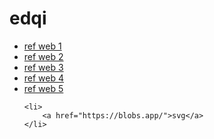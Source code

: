 # edqi
<ul>
    <li>
        <a href="http://preview.themeforest.net/item/atena-college-university-and-campus-template/full_screen_preview/13090694?_ga=2.237159488.1949033100.1637125469-719680716.1604380046">ref web 1</a>
    </li>
    <li>
        <a href="http://preview.themeforest.net/item/edumart-education-template/full_screen_preview/20060053?_ga=2.236610625.1949033100.1637125469-719680716.1604380046">ref web 2</a>
    </li>
    <li>
        <a href="http://preview.themeforest.net/item/education-college-education-master/full_screen_preview/21215976?_ga=2.42492133.1949033100.1637125469-719680716.1604380046">ref web 3</a>
    </li>
    <li>
        <a href="http://preview.themeforest.net/item/education-college-education-master/full_screen_preview/21215976?_ga=2.9551989.1949033100.1637125469-719680716.1604380046">ref web 4</a>
    </li>
    <li>
        <a href="http://preview.themeforest.net/item/eduread-multipurpose-education-template/full_screen_preview/20722292?_ga=2.232908254.172743349.1637911896-719680716.1604380046">ref web 5</a>
    </li>

    <li>
        <a href="https://blobs.app/">svg</a>
    </li>
    
</ul>